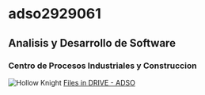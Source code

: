 # adso2929061

## Analisis y Desarrollo de Software

### Centro de Procesos Industriales y Construccion 

![Hollow Knight](https://tinyurl.com/ry3ckkv4) 
[Files in DRIVE - ADSO](https://tinyurl.com/4657t2vw) 

